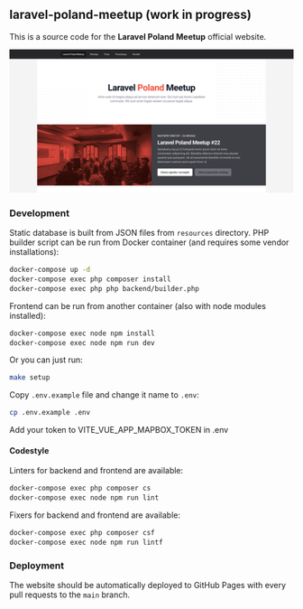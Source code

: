 ## laravel-poland-meetup (work in progress)
This is a source code for the **Laravel Poland Meetup** official website.

![./screenshot.png](./screenshot.png)

### Development
Static database is built from JSON files from `resources` directory. PHP builder script can be run from Docker container (and requires some vendor installations):
```bash
docker-compose up -d
docker-compose exec php composer install
docker-compose exec php php backend/builder.php
```

Frontend can be run from another container (also with node modules installed):
```bash
docker-compose exec node npm install
docker-compose exec node npm run dev
```

Or you can just run:
```bash
make setup
```

Copy `.env.example` file and change it name to `.env`:
```bash
cp .env.example .env
```
Add your token to VITE_VUE_APP_MAPBOX_TOKEN in .env

#### Codestyle
Linters for backend and frontend are available:
```bash
docker-compose exec php composer cs
docker-compose exec node npm run lint
```

Fixers for backend and frontend are available:
```bash
docker-compose exec php composer csf
docker-compose exec node npm run lintf
```

### Deployment
The website should be automatically deployed to GitHub Pages with every pull requests to the `main` branch.
